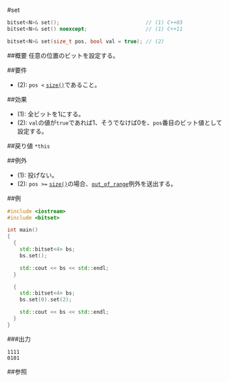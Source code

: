 #set
```cpp
bitset<N>& set();                            // (1) C++03
bitset<N>& set() noexcept;                   // (1) C++11

bitset<N>& set(size_t pos, bool val = true); // (2)
```

##概要
任意の位置のビットを設定する。


##要件
- (2): `pos <` [`size()`](./size.md)であること。


##効果
- (1): 全ビットを1にする。
- (2): `val`の値が`true`であれば1、そうでなけば0を、`pos`番目のビット値として設定する。


##戻り値
`*this`


##例外
- (1): 投げない。
- (2): `pos >=` [`size()`](./size.md)の場合、[`out_of_range`](/reference/stdexcept.md)例外を送出する。


##例
```cpp
#include <iostream>
#include <bitset>

int main()
{
  {
    std::bitset<4> bs;
    bs.set();

    std::cout << bs << std::endl;
  }

  {
    std::bitset<4> bs;
    bs.set(0).set(2);

    std::cout << bs << std::endl;
  }
}
```

###出力
```
1111
0101
```


##参照


